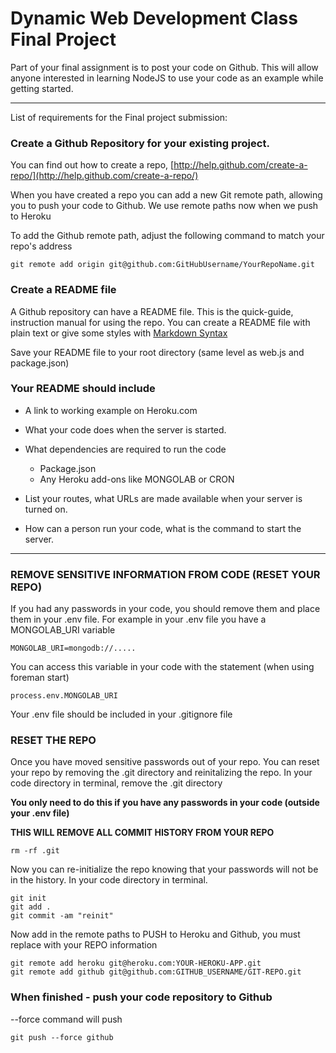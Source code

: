 # Dynamic Web Development Class Final Project

Part of your final assignment is to post your code on Github. This will allow anyone interested in learning NodeJS to use your code as an example while getting started.

-----------------------

List of requirements for the Final project submission:

### Create a Github Repository for your existing project. 

You can find out how to create a repo, [http://help.github.com/create-a-repo/](http://help.github.com/create-a-repo/)

When you have created a repo you can add a new Git remote path, allowing you to push your code to Github. We use remote paths now when we push to Heroku

To add the Github remote path, adjust the following command to match your repo's address

    git remote add origin git@github.com:GitHubUsername/YourRepoName.git


### Create a README file

A Github repository can have a README file. This is the quick-guide, instruction manual for using the repo. You can create a README file with plain text or give some styles with [Markdown Syntax](http://daringfireball.net/projects/markdown/syntax)

Save your README file to your root directory (same level as web.js and package.json)

### Your README should include

*   A link to working example on Heroku.com

*   What your code does when the server is started.

*   What dependencies are required to run the code
    *   Package.json
    *   Any Heroku add-ons like MONGOLAB or CRON

*   List your routes, what URLs are made available when your server is turned on.

*   How can a person run your code, what is the command to start the server.

-------

### REMOVE SENSITIVE INFORMATION FROM CODE (RESET YOUR REPO)

If you had any passwords in your code, you should remove them and place them in your .env file. For example in your .env file you have a MONGOLAB_URI variable
    
    MONGOLAB_URI=mongodb://.....
    
You can access this variable in your code with the statement (when using foreman start)

    process.env.MONGOLAB_URI
    
Your .env file should be included in your .gitignore file

### RESET THE REPO

Once you have moved sensitive passwords out of your repo. You can reset your repo by removing the .git directory and reinitalizing the repo. In your code directory in terminal, remove the .git directory

**You only need to do this if you have any passwords in your code (outside your .env file)**

**THIS WILL REMOVE ALL COMMIT HISTORY FROM YOUR REPO**

    rm -rf .git
    
Now you can re-initialize the repo knowing that your passwords will not be in the history. In your code directory in terminal.

    git init
    git add .
    git commit -am "reinit"

Now add in the remote paths to PUSH to Heroku and Github, you must replace with your REPO information

    git remote add heroku git@heroku.com:YOUR-HEROKU-APP.git
    git remote add github git@github.com:GITHUB_USERNAME/GIT-REPO.git
    


    


### When finished - push your code repository to Github

--force command will push

    git push --force github

